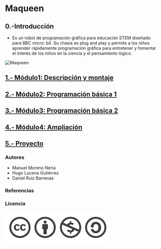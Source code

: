 # Maqueen

## 0.-Introducción
- Es un robot de programación gráfica para educación STEM diseñado para BBC micro: bit. Su chasis es plug and play y permite a los niños aprender rápidamente programación gráfica para entretener y fomentar el interés de los niños en la ciencia y el pensamiento lógico.

![Maqueen](OIP.jfif)


## [1.- Módulo1: Descripción y montaje](modulo1.md)

## [2.- Módulo2: Programación básica 1](modulo2.md)

## [3.- Módulo3: Programación básica 2](modulo3.md)

## [4.- Módulo4: Ampliación](modulo4.md)

## [5.- Proyecto](proyecto.md)

### Autores

- Manuel Moreno Neria
- Hugo Lucena Gutiérrez
- Daniel Ruiz Barrenas

### Referencias

### Licencia

![Licencia](licencia.png)
